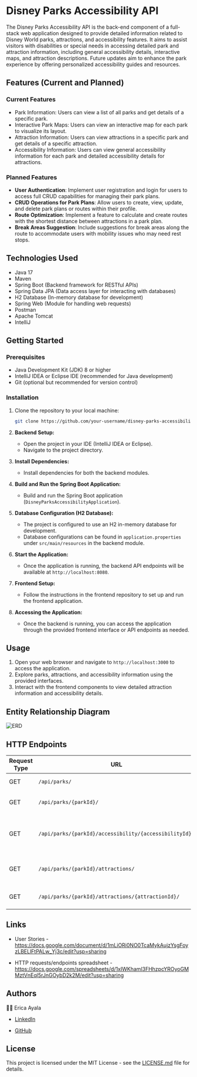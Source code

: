 # Disney Parks Accessibility API 

The Disney Parks Accessibility API is the back-end component of a full-stack web application designed to provide detailed information related to Disney World parks, attractions, and accessibility features. It aims to assist visitors with disabilities or special needs in accessing detailed park and attraction information, including general accessibility details, interactive maps, and attraction descriptions. Future updates aim to enhance the park experience by offering personalized accessibility guides and resources. 



## Features (Current and Planned)

### Current Features

* Park Information: Users can view a list of all parks and get details of a specific park.
* Interactive Park Maps: Users can view an interactive map for each park to visualize its layout.
* Attraction Information: Users can view attractions in a specific park and get details of a specific attraction.
* Accessibility Information: Users can view general accessibility information for each park and detailed accessibility details for attractions.


### Planned Features

- **User Authentication**: Implement user registration and login for users to access full CRUD capabilities for managing their park plans.
- **CRUD Operations for Park Plans**: Allow users to create, view, update, and delete park plans or routes within their profile.
- **Route Optimization**: Implement a feature to calculate and create routes with the shortest distance between attractions in a park plan.
- **Break Areas Suggestion**: Include suggestions for break areas along the route to accommodate users with mobility issues who may need rest stops.



## Technologies Used 

* Java 17 
* Maven 
* Spring Boot (Backend framework for RESTful APIs)
* Spring Data JPA (Data access layer for interacting with databases)
* H2 Database (In-memory database for development)
* Spring Web (Module for handling web requests)
* Postman
* Apache Tomcat
* IntelliJ 



## Getting Started

### Prerequisites
* Java Development Kit (JDK) 8 or higher
* IntelliJ IDEA or Eclipse IDE (recommended for Java development)
* Git (optional but recommended for version control)


### Installation
1. Clone the repository to your local machine:
   ```bash
   git clone https://github.com/your-username/disney-parks-accessibility.git

2. **Backend Setup:** 
   - Open the project in your IDE (IntelliJ IDEA or Eclipse). 
   - Navigate to the project directory.

3. **Install Dependencies:**
   - Install dependencies for both the backend modules.

4. **Build and Run the Spring Boot Application:**
   - Build and run the Spring Boot application (`DisneyParksAccessibilityApplication`).

5. **Database Configuration (H2 Database):**
    - The project is configured to use an H2 in-memory database for development.
    - Database configurations can be found in `application.properties` under `src/main/resources` in the backend module.

6. **Start the Application:**
    - Once the application is running, the backend API endpoints will be available at `http://localhost:8080`. 

7. **Frontend Setup:**
   - Follow the instructions in the frontend repository to set up and run the frontend application.

8. **Accessing the Application:**
    - Once the backend is running, you can access the application through the provided frontend interface or API endpoints as needed.



## Usage
1. Open your web browser and navigate to `http://localhost:3000` to access the application.
2. Explore parks, attractions, and accessibility information using the provided interfaces.
3. Interact with the frontend components to view detailed attraction information and accessibility details.


## Entity Relationship Diagram

<img src="./images/DisneyParksAccessibilityERD.png" alt="ERD">


## HTTP Endpoints

| Request Type | URL                                                                               | Functionality                                                    | Access |
|--------------|-----------------------------------------------------------------------------------|------------------------------------------------------------------|--------|
| GET          | `/api/parks/`                                                                     | Get a list of all parks.                                         | Public |
| GET          | `/api/parks/{parkId}/`                                                            | Get details of a specific park by ID.                            | Public |
| GET          | `/api/parks/{parkId}/accessibility/{accessibilityId}/` | Get accessibility information for an attraction.                 | Public |
| GET          | `/api/parks/{parkId}/attractions/`                                                | Get a list of all attractions in a specific park.                | Public |
| GET          | `/api/parks/{parkId}/attractions/{attractionId}/`                                 | Get details of a specific attraction.                            | Public |




## Links
* User Stories - https://docs.google.com/document/d/1mLiORi0NO0TcaMykAujzYsgFoyzLBELlFtPALw_Yj3c/edit?usp=sharing 

* HTTP requests/endpoints spreadsheet - https://docs.google.com/spreadsheets/d/1xIWKhaml3FHhzpcYROyoGMMztVnEql5rJnGOybD2k2M/edit?usp=sharing 


## Authors

:woman_technologist: Erica Ayala

* [LinkedIn](https://www.linkedin.com/in/ayalavirtual)

* [GitHub](https://www.github.com/AyalaVirtual)



## License

This project is licensed under the MIT License - see the [LICENSE.md](link-to-license-file) file for details. 



